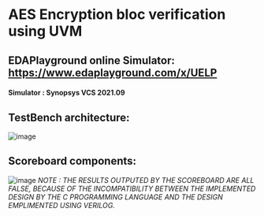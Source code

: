 # AES Encryption bloc verification using UVM
## EDAPlayground online Simulator: https://www.edaplayground.com/x/UELP
#### Simulator : Synopsys VCS 2021.09
## TestBench architecture:
  ![image](https://github.com/ElHamzi-Abderrahim/AES_verif_UVM/assets/104866797/f6b25edb-461c-48f4-a994-84b95342c032)
## Scoreboard components:
  ![image](https://github.com/ElHamzi-Abderrahim/AES_verif_UVM/assets/104866797/abdc9c8f-88ef-426a-9b7b-4616b35d4bc2)
*NOTE : THE RESULTS OUTPUTED BY THE SCOREBOARD ARE ALL FALSE, BECAUSE OF THE INCOMPATIBILITY BETWEEN THE IMPLEMENTED DESIGN BY THE C PROGRAMMING LANGUAGE AND THE DESIGN EMPLIMENTED USING VERILOG.*
